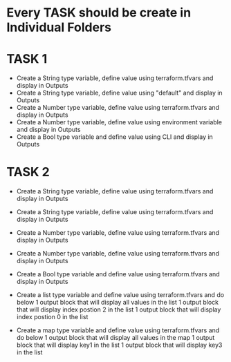# Every TASK should be create in Individual Folders

# TASK 1
* Create a String type variable, define value using terraform.tfvars and display in Outputs
* Create a String type variable, define value using "default" and display in Outputs
* Create a Number type variable, define value using terraform.tfvars and display in Outputs
* Create a Number type variable, define value using environment variable and display in Outputs
* Create a Bool type variable and define value using CLI and display in Outputs

# TASK 2
* Create a String type variable, define value using terraform.tfvars and display in Outputs
* Create a String type variable, define value using terraform.tfvars and display in Outputs
* Create a Number type variable, define value using terraform.tfvars and display in Outputs
* Create a Number type variable, define value using terraform.tfvars and display in Outputs
* Create a Bool type variable and define value using terraform.tfvars and display in Outputs
* Create a list type variable and define value using terraform.tfvars and do below
     1 output block that will display all values in the list
     1 output block that will display  index postion 2 in the list
     1 output block that will display  index postion 0 in the list

* Create a map type variable and define value using terraform.tfvars and do below
     1 output block that will display all values in the map
     1 output block that will display key1 in the list
     1 output block that will display key3 in the list

